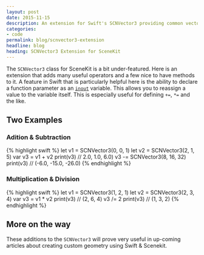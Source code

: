 ```yaml
---
layout: post
date: 2015-11-15
description: An extension for Swift's SCNVector3 providing common vector operations
categories:
- code
permalink: blog/scnvector3-extension
headline: blog
heading: SCNVector3 Extension for SceneKit
---
```

The `SCNVector3` class for SceneKit is a bit under-featured. Here is an extension that adds many useful operators and a few nice to have methods to it. A feature in Swift that is particularly helpful here is the ability to declare a function parameter as an [`inout`](https://developer.apple.com/library/prerelease/ios/documentation/Swift/Conceptual/Swift_Programming_Language/Declarations.html#//apple_ref/doc/uid/TP40014097-CH34-ID545) variable. This allows you to reassign a value to the variable itself. This is especially useful for defining `+=`, `*=` and the like.

<script src="https://gist.github.com/jeremyfromearth/46017fc3fe93eb611387.js"></script>

## Two Examples

### Adition & Subtraction
{% highlight swift %}
let v1 = SCNVector3(0, 0, 1)
let v2 = SCNVector3(2, 1, 5)
var v3 = v1 + v2
print(v3) // 2.0, 1.0, 6.0)
v3 -= SCNVector3(8, 16, 32)
print(v3) // (-6.0, -15.0, -26.0)
{% endhighlight %}

### Multiplication & Division
{% highlight swift %}
let v1 = SCNVector3(1, 2, 1)
let v2 = SCNVector3(2, 3, 4)
var v3 = v1 * v2
print(v3) // (2, 6, 4)
v3 /= 2
print(v3) // (1, 3, 2)
{% endhighlight %}

## More on the way
These additions to the `SCNVector3` will prove very useful in up-coming articles about creating custom geometry using Swift & Scenekit.
